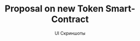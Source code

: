 ---
layout: embed
permalink: apps/mint/architectures/token-production-proposal-on-new-token-smart-contract/ui-screens
lang: ru
page_id: apps-mint-architectures-token-production-proposal-on-new-token-smart-contract-screens

title: Proposal on new Token Smart-Contract
subtitle: UI Скриншоты
backUrl: /ru/apps/mint/architectures/token-production-proposal-on-new-token-smart-contract
---